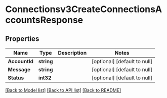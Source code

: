 # Connectionsv3CreateConnectionsAccountsResponse

## Properties
Name | Type | Description | Notes
------------ | ------------- | ------------- | -------------
**AccountId** | **string** |  | [optional] [default to null]
**Message** | **string** |  | [optional] [default to null]
**Status** | **int32** |  | [optional] [default to null]

[[Back to Model list]](../README.md#documentation-for-models) [[Back to API list]](../README.md#documentation-for-api-endpoints) [[Back to README]](../README.md)

